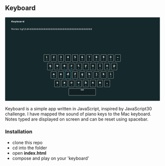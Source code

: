 ## Keyboard
![alt tag](ScreenShot.png)

Keyboard is a simple app written in JavaScript, inspired by JavaScript30 challenge. I have mapped the sound of piano keys to the Mac keyboard. Notes typed are displayed on screen and can be reset using spacebar.

### Installation
- clone this repo
- cd into the folder
- open **index.html**
- compose and play on your 'keyboard'
